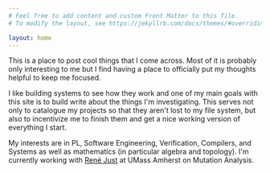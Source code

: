 ```yaml
---
# Feel free to add content and custom Front Matter to this file.
# To modify the layout, see https://jekyllrb.com/docs/themes/#overriding-theme-defaults

layout: home
---
```



This is a place to post cool things that I come across. Most of it is probably
only interesting to me but I find having a place to officially put my thoughts
helpful to keep me focused.

I like building systems to see how they work and one of my main goals with this
site is to build write about the things I'm investigating. This serves not only
to catalogue my projects so that they aren't lost to my file system, but also to
incentivize me to finish them and get a nice working version of everything I
start.

My interests are in PL, Software Engineering, Verification, Compilers, and
Systems as well as mathematics (in particular algebra and topology). I'm
currently working with [René Just][rjust-site] at UMass Amherst on Mutation
Analysis.

[rjust-site]:https://people.cs.umass.edu/~rjust/
